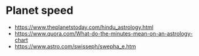 # Planet speed

- https://www.theplanetstoday.com/hindu_astrology.html
- https://www.quora.com/What-do-the-minutes-mean-on-an-astrology-chart
- https://www.astro.com/swisseph/swepha_e.htm
